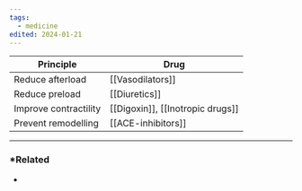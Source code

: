 ```yaml
---
tags:
  - medicine
edited: 2024-01-21
---
```

| Principle              | Drug                             |
| ---------------------- | -------------------------------- |
| Reduce afterload       | [[Vasodilators]]                 |
| Reduce preload         | [[Diuretics]]                    |
| Improve  contractility | [[Digoxin]], [[Inotropic drugs]] |
| Prevent remodelling    | [[ACE-inhibitors]]               |


---
### *Related
- 